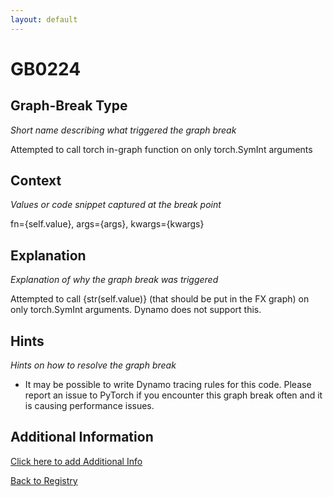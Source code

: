```yaml
---
layout: default
---
```

# GB0224

## Graph-Break Type
*Short name describing what triggered the graph break*

Attempted to call torch in-graph function on only torch.SymInt arguments

## Context
*Values or code snippet captured at the break point*

fn={self.value}, args={args}, kwargs={kwargs}

## Explanation
*Explanation of why the graph break was triggered*

Attempted to call {str(self.value)} (that should be put in the FX graph) on only torch.SymInt arguments. Dynamo does not support this.

## Hints
*Hints on how to resolve the graph break*

- It may be possible to write Dynamo tracing rules for this code. Please report an issue to PyTorch if you encounter this graph break often and it is causing performance issues.


## Additional Information

<!-- ADDITIONAL INFORMATION START - Add custom information below this line -->

<!-- ADDITIONAL INFORMATION END -->


[Click here to add Additional Info](https://github.com/pytorch-labs/compile-graph-break-site/edit/main/docs/gb/gb0224.md)

[Back to Registry](../index.html)
